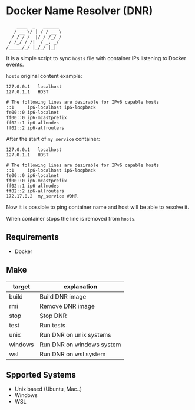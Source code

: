 # Docker Name Resolver (DNR)
```
    ____  _   ______  
   / __ \/ | / / __ \ 
  / / / /  |/ / /_/ / 
 / /_/ / /|  / _, _/  
/_____/_/ |_/_/ |_|   
```
It is a simple script to sync `hosts` file with container IPs listening to Docker events.

`hosts` original content example:
```
127.0.0.1	localhost
127.0.1.1	HOST

# The following lines are desirable for IPv6 capable hosts
::1     ip6-localhost ip6-loopback
fe00::0 ip6-localnet
ff00::0 ip6-mcastprefix
ff02::1 ip6-allnodes
ff02::2	ip6-allrouters
```

After the start of `my_service` container:
```
127.0.0.1	localhost
127.0.1.1	HOST

# The following lines are desirable for IPv6 capable hosts
::1     ip6-localhost ip6-loopback
fe00::0 ip6-localnet
ff00::0 ip6-mcastprefix
ff02::1 ip6-allnodes
ff02::2	ip6-allrouters
172.17.0.2	my_service #DNR
```

Now it is possible to ping container name and host will be able to resolve it.

When container stops the line is removed from `hosts`.

## Requirements
- Docker

## Make
| target | explanation |
|-------|-----------------|
| build | Build DNR image |  
| rmi | Remove DNR image |  
| stop | Stop DNR |  
| test | Run tests |  
| unix | Run DNR on unix systems |  
| windows | Run DNR on windows system |  
| wsl | Run DNR on wsl system |  

## Spported Systems
- Unix based (Ubuntu, Mac..)
- Windows
- WSL
